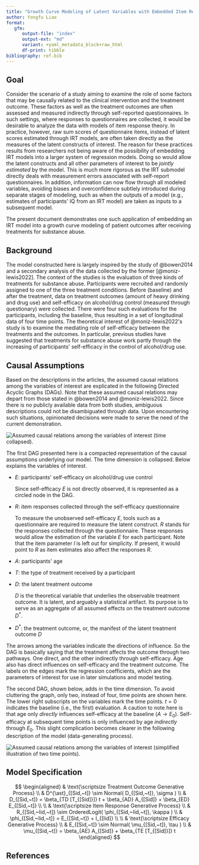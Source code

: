 ```yaml
---
title: "Growth Curve Modeling of Latent Variables with Embedded Item Response Models"
author: Yongfu Liao
format: 
   gfm:
      output-file: "index"
      output-ext: "md"
      variant: +yaml_metadata_block+raw_html
      df-print: tibble
bibliography: ref.bib
---
```


<!--
```{r setup, include=FALSE}
knitr::opts_chunk$set(
	message = FALSE,
	warning = FALSE,
	#results = 'hold',
	out.width = "100%",
	fig.align = 'center',
	comment = "",
	fig.dim = c(10, 5.5),
   dev='svglite',
   dev.args = list(bg = "transparent"),
   NULL
)
```
-->

Goal
-----

Consider the scenario of a study aiming to examine the role of some factors that
may be causally related to the clinical intervention and the treatment outcome.
These factors as well as the treatment outcomes are often assessed and measured
indirectly through self-reported questionnaires. In such settings, where
responses to questionnaires are collected, it would be desirable to analyze the
data with models of item response theory. In practice, however, raw sum scores
of questionnaire items, instead of latent scores estimated through IRT models,
are often taken directly as the measures of the latent constructs of interest.
The reason for these practices results from researchers not being aware of the
possibility of embedding IRT models into a larger system of regression models.
Doing so would allow the latent constructs and all other parameters of interest
to be *jointly estimated* by the model. This is much more rigorous as the IRT
submodel directly deals with measurement errors associated with self-report
questionnaires. In addition, information can now flow through all modeled
variables, avoiding biases and overconfidence subtlely introduced during
separate stages of modeling, such as when the outputs of a model (e.g.,
estimates of participants' IQ from an IRT model) are taken as inputs to a
subsequent model.

The present document demonstrates one such application of embedding an IRT model
into a growth curve modeling of patient outcomes after receiving treatments for
substance abuse.


Background
----------

The model constructed here is largely inspired by the study of @bowen2014 and a
secondary analysis of the data collected by the former [@moniz-lewis2022]. The
context of the studies is the evaluation of three kinds of treatments for
substance abuse. Participants were recruited and randomly assigned to one of the
three treatment conditions. Before (baseline) and after the treatment, data on
treatment outcomes (amount of heavy drinking and drug use) and self-efficacy on
alcohol/drug control (measured through questionary) were collected. There were
four such evaluations for the participants, including the baseline, thus
resulting in a set of longitudinal data of four time points. The theoretical
interest of @moniz-lewis2022\'s study is to examine the mediating role of
self-efficacy between the treatments and the outcomes. In particular, previous
studies have suggested that treatments for substance abuse work partly through
the increasing of participants' self-efficacy in the control of alcohol/drug
use.


Causal Assumptions
------------------

Based on the descriptions in the articles, the assumed causal relations among
the variables of interest are explicated in the following Directed Acyclic
Graphs (DAGs). Note that these assumed causal relations may depart from those
stated in @bowen2014 and @moniz-lewis2022. Since there is no publicly available
data from both studies, ambiguous descriptions could not be disambiguated
through data. Upon encountering such situations, opinionated decisions were made
to serve the need of the current demonstration.

![Assumed causal relations among the variables of interest (time collapsed).](./dag)

The first DAG presented here is a compacted representation of the causal
assumptions underlying our model. The time dimension is collapsed. Below
explains the variables of interest.

- $E$: participants' self-efficacy on alcohol/drug use control
   
   Since self-efficacy $E$ is not directly observed, it is represented as a
   circled node in the DAG.

- $R$: item responses collected through the self-efficacy questionnaire 

   To measure the unobserved self-efficacy $E$, tools such as a questionnaire
   are required to measure the latent construct. $R$ stands for the responses
   collected through the questionnaire. These responses would allow the
   estimation of the variable $E$ for each participant. Note that the item
   parameter $I$ is left out for simplicity. If present, it would point to $R$
   as item estimates also affect the responses $R$.

- $A$: participants' age

- $T$: the type of treatment received by a participant

- $D$: the latent treatment outcome 

   $D$ is the theoretical variable that underlies the observable treatment
   outcome. It is latent, and arguably a statistical artifact. Its purpose is to
   serve as an aggregate of all assumed effects on the treatment outcome
   $D^{\ast}$.

- $D^{\ast}$: the treatment outcome, or, the manifest of the latent treatment
  outcome $D$

The arrows among the variables indicate the directions of influence. So the 
DAG is basically saying that the treatment affects the outcome through two 
pathways. One direct, and the other indirectly through self-efficacy. Age also
has direct influences on self-efficacy and the treatment outcome. The labels on
the edges mark the regression coefficients, which are the parameters of interest
for use in later simulations and model testing.

The second DAG, shown below, adds in the time dimension. To avoid cluttering the
graph, only two, instead of four, time points are shown here. The lower right
subscripts on the variables mark the time points. $t=0$ indicates the baseline
(i.e., the first) evaluation. A caution to note here is that age only *directly*
influences self-efficacy at the baseline ($A \rightarrow E_0$). Self-efficacy at
subsequent time points is only influenced by age *indirectly* through $E_0$.
This slight complication becomes clearer in the following description of the
model (data-generating process).

![Assumed causal relations among the variables of interest (simplified illustration of two time points).](./dag-longitudinal)



Model Specification
-------------------

$$
\begin{aligned}
   & \text{\scriptsize Treatment Outcome Generative Process} \\
   & D^{\ast}_{[Sid,~t]} \sim Normal( D_{[Sid,~t]}, \sigma )                       \\
   & D_{[Sid,~t]} = \beta_{TD [T_{[Sid]}]} t + \beta_{AD} A_{[Sid]} + \beta_{ED} E_{[Sid,~t]}  \\
   \\
   & \text{\scriptsize Item Response Generative Process} \\
   & R_{[Sid,~Iid,~t]} \sim OrderedLogit( \phi_{[Sid,~Iid,~t]}, \kappa )    \\
   & \phi_{[Sid,~Iid,~t]} = E_{[Sid,~t]} + I_{[Iid]}                         \\
   \\
   & \text{\scriptsize Efficacy Generative Process} \\
   & E_{[Sid,~t]} \sim Normal( \mu_{[Sid,~t]}, \tau )                   \\
   & \mu_{[Sid,~t]} = \beta_{AE} A_{[Sid]}  + \beta_{TE [T_{[Sid]}]} t
\end{aligned}
$$


References
----------

